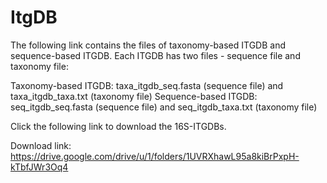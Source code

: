 # ItgDB
The following link contains the files of taxonomy-based ITGDB and sequence-based ITGDB. Each ITGDB has two files - sequence file and taxonomy file:

Taxonomy-based ITGDB: taxa_itgdb_seq.fasta (sequence file) and taxa_itgdb_taxa.txt (taxonomy file)
Sequence-based ITGDB: seq_itgdb_seq.fasta (sequence file) and seq_itgdb_taxa.txt (taxonomy file)

Click the following link to download the 16S-ITGDBs.

Download link: https://drive.google.com/drive/u/1/folders/1UVRXhawL95a8kiBrPxpH-kTbfJWr3Oq4
